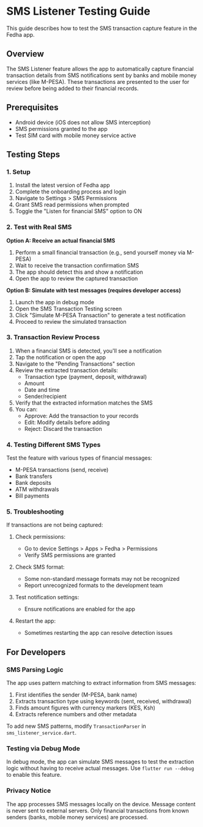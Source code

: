 # SMS Listener Testing Guide

This guide describes how to test the SMS transaction capture feature in the Fedha app.

## Overview

The SMS Listener feature allows the app to automatically capture financial transaction details from SMS notifications sent by banks and mobile money services (like M-PESA). These transactions are presented to the user for review before being added to their financial records.

## Prerequisites

- Android device (iOS does not allow SMS interception)
- SMS permissions granted to the app
- Test SIM card with mobile money service active

## Testing Steps

### 1. Setup

1. Install the latest version of Fedha app
2. Complete the onboarding process and login
3. Navigate to Settings > SMS Permissions
4. Grant SMS read permissions when prompted
5. Toggle the "Listen for financial SMS" option to ON

### 2. Test with Real SMS

**Option A: Receive an actual financial SMS**
1. Perform a small financial transaction (e.g., send yourself money via M-PESA)
2. Wait to receive the transaction confirmation SMS
3. The app should detect this and show a notification
4. Open the app to review the captured transaction

**Option B: Simulate with test messages (requires developer access)**
1. Launch the app in debug mode
2. Open the SMS Transaction Testing screen
3. Click "Simulate M-PESA Transaction" to generate a test notification
4. Proceed to review the simulated transaction

### 3. Transaction Review Process

1. When a financial SMS is detected, you'll see a notification
2. Tap the notification or open the app
3. Navigate to the "Pending Transactions" section
4. Review the extracted transaction details:
   - Transaction type (payment, deposit, withdrawal)
   - Amount
   - Date and time
   - Sender/recipient
5. Verify that the extracted information matches the SMS
6. You can:
   - Approve: Add the transaction to your records
   - Edit: Modify details before adding
   - Reject: Discard the transaction

### 4. Testing Different SMS Types

Test the feature with various types of financial messages:
- M-PESA transactions (send, receive)
- Bank transfers
- Bank deposits
- ATM withdrawals
- Bill payments

### 5. Troubleshooting

If transactions are not being captured:

1. Check permissions:
   - Go to device Settings > Apps > Fedha > Permissions
   - Verify SMS permissions are granted

2. Check SMS format:
   - Some non-standard message formats may not be recognized
   - Report unrecognized formats to the development team

3. Test notification settings:
   - Ensure notifications are enabled for the app

4. Restart the app:
   - Sometimes restarting the app can resolve detection issues

## For Developers

### SMS Parsing Logic

The app uses pattern matching to extract information from SMS messages:

1. First identifies the sender (M-PESA, bank name)
2. Extracts transaction type using keywords (sent, received, withdrawal)
3. Finds amount figures with currency markers (KES, Ksh)
4. Extracts reference numbers and other metadata

To add new SMS patterns, modify `TransactionParser` in `sms_listener_service.dart`.

### Testing via Debug Mode

In debug mode, the app can simulate SMS messages to test the extraction logic without having to receive actual messages. Use `flutter run --debug` to enable this feature.

### Privacy Notice

The app processes SMS messages locally on the device. Message content is never sent to external servers. Only financial transactions from known senders (banks, mobile money services) are processed.
